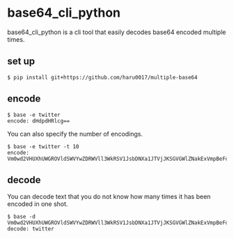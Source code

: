 # base64_cli_python
base64_cli_python is a cli tool that easily decodes base64 encoded multiple times.
## set up
```
$ pip install git+https://github.com/haru0017/multiple-base64
```
## encode
```
$ base -e twitter
encode: dHdpdHRlcg==
```
You can also specify the number of encodings.
```
$ base -e twitter -t 10
encode: Vm0wd2VHUXhUWGROVldSWVYwZDRWVll3WkRSV1JsbDNXa1JTVjJKSGVGWlZNakExVmpBeFdHVkdXbFpOYmtKVVZtcEJlRmRIVmtsalJuQlhWakF3ZUZkV1pEUlpWMUpIVm01R1UySklRbTlaV0hCWFpWWmFjMVp0UmxkTlZuQlhWRlpXVjJGSFZuRlJWR3M5
```
## decode
You can decode text that you do not know how many times it has been encoded in one shot.
```
$ base -d Vm0wd2VHUXhUWGROVldSWVYwZDRWVll3WkRSV1JsbDNXa1JTVjJKSGVGWlZNakExVmpBeFdHVkdXbFpOYmtKVVZtcEJlRmRIVmtsalJuQlhWakF3ZUZkV1pEUlpWMUpIVm01R1UySklRbTlaV0hCWFpWWmFjMVp0UmxkTlZuQlhWRlpXVjJGSFZuRlJWR3M5
decode: twitter
